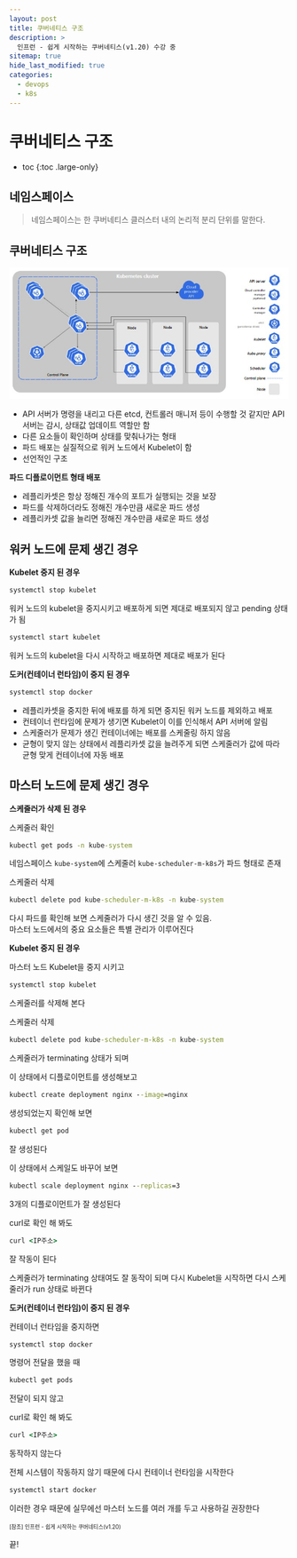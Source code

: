 ```yaml
---
layout: post
title: 쿠버네티스 구조
description: >
  인프런 - 쉽게 시작하는 쿠버네티스(v1.20) 수강 중
sitemap: true
hide_last_modified: true
categories:
  - devops
  - k8s
---
```


# 쿠버네티스 구조

* toc
{:toc .large-only}

## 네임스페이스

> 네임스페이스는 한 쿠버네티스 클러스터 내의 논리적 분리 단위를 말한다.

## 쿠버네티스 구조

![그림1](/assets/img/docker/kubernetes_structure.JPG)

- API 서버가 명령을 내리고 다른 etcd, 컨트롤러 매니저 등이 수행할 것 같지만 API 서버는 감시, 상태값 업데이트 역할만 함
- 다른 요소들이 확인하며 상태를 맞춰나가는 형태
- 파드 배포는 실질적으로 워커 노드에서 Kubelet이 함
- 선언적인 구조

__파드 디플로이먼트 형태 배포__

- 레플리카셋은 항상 정해진 개수의 포트가 실행되는 것을 보장
- 파드를 삭제하더라도 정해진 개수만큼 새로운 파드 생성
- 레플리카셋 값을 늘리면 정해진 개수만큼 새로운 파드 생성

## 워커 노드에 문제 생긴 경우

__Kubelet 중지 된 경우__

```cmd
systemctl stop kubelet
```
워커 노드의 kubelet을 중지시키고 배포하게 되면 제대로 배포되지 않고 pending 상태가 됨

```cmd
systemctl start kubelet
```
워커 노드의 kubelet을 다시 시작하고 배포하면 제대로 배포가 된다

__도커(컨테이너 런타임)이 중지 된 경우__

```cmd
systemctl stop docker
```
- 레플리카셋을 중지한 뒤에 배포를 하게 되면 중지된 워커 노드를 제외하고 배포
- 컨테이너 런타임에 문제가 생기면 Kubelet이 이를 인식해서 API 서버에 알림
- 스케줄러가 문제가 생긴 컨테이너에는 배포를 스케줄링 하지 않음
- 균형이 맞지 않는 상태에서 레플리카셋 값을 늘려주게 되면 스케줄러가 값에 따라 균형 맞게 컨테이너에 자동 배포

## 마스터 노드에 문제 생긴 경우

__스케줄러가 삭제 된 경우__

스케줄러 확인

```cmd
kubectl get pods -n kube-system
```
네임스페이스 `kube-system`에 스케줄러 `kube-scheduler-m-k8s`가 파드 형태로 존재

스케줄러 삭제

```cmd
kubectl delete pod kube-scheduler-m-k8s -n kube-system
```

다시 파드를 확인해 보면 스케줄러가 다시 생긴 것을 알 수 있음.  
마스터 노드에서의 중요 요소들은 특별 관리가 이루어진다

__Kubelet 중지 된 경우__

마스터 노드 Kubelet을 중지 시키고 

```cmd
systemctl stop kubelet
```
스케줄러를 삭제해 본다

스케줄러 삭제

```cmd
kubectl delete pod kube-scheduler-m-k8s -n kube-system
```
스케줄러가 terminating 상태가 되며

이 상태에서 디플로이먼트를 생성해보고

```cmd
kubectl create deployment nginx --image=nginx
```

생성되었는지 확인해 보면
```cmd
kubectl get pod
```
잘 생성된다

이 상태에서 스케일도 바꾸어 보면 

```cmd
kubectl scale deployment nginx --replicas=3
```

3개의 디플로이먼트가 잘 생성된다

curl로 확인 해 봐도

```cmd
curl <IP주소>
```
잘 작동이 된다

스케줄러가 terminating 상태여도 잘 동작이 되며 다시 Kubelet을 시작하면 다시 스케줄러가 run 상태로 바뀐다

__도커(컨테이너 런타임)이 중지 된 경우__

컨테이너 런타임을 중지하면

```cmd
systemctl stop docker
```

명령어 전달을 했을 때

```cmd
kubectl get pods
```

전달이 되지 않고

curl로 확인 해 봐도

```cmd
curl <IP주소>
```
동작하지 않는다

전체 시스템이 작동하지 않기 때문에 다시 컨테이너 런타임을 시작한다

```cmd
systemctl start docker
```

이러한 경우 때문에 실무에선 마스터 노드를 여러 개를 두고 사용하길 권장한다


<span style="font-size:70%">[참조] 인프런 - 쉽게 시작하는 쿠버네티스(v1.20)

끝!
